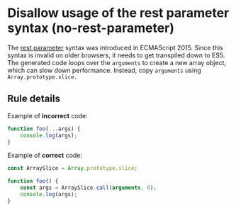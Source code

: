 # Disallow usage of the rest parameter syntax (no-rest-parameter)

The [rest parameter](https://developer.mozilla.org/en-US/docs/Web/JavaScript/Reference/Functions/rest_parameters) syntax was introduced in ECMAScript 2015. Since this syntax is invalid on older browsers, it needs to get transpiled down to ES5. The generated code loops over the `arguments` to create a new array object, which can slow down performance. Instead, copy `arguments` using `Array.prototype.slice.`

## Rule details

Example of **incorrect** code:

```js
function foo(...args) {
    console.log(args);
}
```

Example of **correct** code:

```js
const ArraySlice = Array.prototype.slice;

function foo() {
    const args = ArraySlice.call(arguments, 0);
    console.log(args);
}
```
